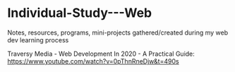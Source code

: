 # Individual-Study---Web
Notes, resources, programs, mini-projects gathered/created during my web dev learning process  

Traversy Media - Web Development In 2020 - A Practical Guide: https://www.youtube.com/watch?v=0pThnRneDjw&t=490s
